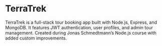 # TerraTrek
 TerraTrek is a full-stack tour booking app built with Node.js, Express, and MongoDB. It features JWT authentication, user profiles, and admin tour management. Created during Jonas Schmedtmann’s Node.js course with added custom improvements.
